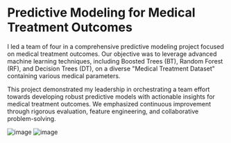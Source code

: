 # Predictive Modeling for Medical Treatment Outcomes

I led a team of four in a comprehensive predictive modeling project focused on medical treatment outcomes. Our objective was to leverage advanced machine learning techniques, including Boosted Trees (BT), Random Forest (RF), and Decision Trees (DT), on a diverse "Medical Treatment Dataset" containing various medical parameters.

This project demonstrated my leadership in orchestrating a team effort towards developing robust predictive models with actionable insights for medical treatment outcomes. We emphasized continuous improvement through rigorous evaluation, feature engineering, and collaborative problem-solving.

![image](https://github.com/kietn2610/ML-on-Medical-Treatment-Dataset/assets/80939100/07f78059-db09-44fb-a6e3-aedbf5593427)
![image](https://github.com/kietn2610/ML-on-Medical-Treatment-Dataset/assets/80939100/ad595493-2c65-4abb-aedd-d31f91f5458f)

